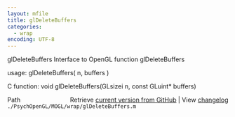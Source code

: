 ```yaml
---
layout: mfile
title: glDeleteBuffers
categories:
  - wrap
encoding: UTF-8
---
```


glDeleteBuffers  Interface to OpenGL function glDeleteBuffers

usage:  glDeleteBuffers\( n, buffers \)

C function:  void glDeleteBuffers\(GLsizei n, const GLuint\* buffers\)


<div class="code_header" style="text-align:right;">
  <span style="float:left;">Path&nbsp;&nbsp;</span> <span class="counter">Retrieve <a href=
  "https://raw.github.com/Psychtoolbox-3/Psychtoolbox-3/beta/./PsychOpenGL/MOGL/wrap/glDeleteBuffers.m">current version from GitHub</a> | View <a href=
  "https://github.com/Psychtoolbox-3/Psychtoolbox-3/commits/beta/./PsychOpenGL/MOGL/wrap/glDeleteBuffers.m">changelog</a></span>
</div>
<div class="code">
  <code>./PsychOpenGL/MOGL/wrap/glDeleteBuffers.m</code>
</div>
